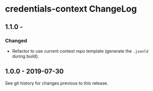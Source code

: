# credentials-context ChangeLog

## 1.1.0 - 

### Changed
- Refactor to use current context repo template (generate the `.jsonld` during
  build).

## 1.0.0 - 2019-07-30

See git history for changes previous to this release.
